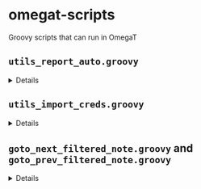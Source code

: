 # omegat-scripts
Groovy scripts that can run in OmegaT


## `utils_report_auto.groovy` 
<details>
  Reports how many segments are populated from <code>tm/auto</code> and <code>tm/enforce</code>. Data is output to the console, can be automatically copied as tab separated values to the clipboard, and exported to a tsv file inside the current project. 
</details>

## `utils_import_creds.groovy`
<details>
  This scripts adds credentials data from a plain text file to <code>credential.properties</code> in OmegaT config folder. The user selects the file via a file chooser dialog. Once the selected file is imported, its extension changes to <code>.done</code> and such processed file cannot be used again.
  
  The script also checks if the selected file is a binary file, and if it actually contains the expected credentials data. In case a wrong file is selected, the file chooser dialog appears again.  
  To simplify the check for the above conditions, selecting only one file at a time is possible.
</details>

## `goto_next_filtered_note.groovy` and `goto_prev_filtered_note.groovy`
<details>
  The scripts will activate the next/previous segment where the note contains text either defined in the file <code>&lt;project_folder&gt;/filtered_note.txt</code>, or, if the file is not found, in the scripts themselves (currently <code>XYZZZ</code>).
</details>
